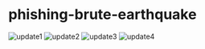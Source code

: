 # phishing-brute-earthquake

![update1](https://user-images.githubusercontent.com/28159253/217514356-7377c1de-b42c-4f74-b90c-abc7c33bd751.png)
![update2](https://user-images.githubusercontent.com/28159253/217514358-a83355e8-34b3-4512-a098-a421830fd1a0.png)
![update3](https://user-images.githubusercontent.com/28159253/217514360-8ea1a4e3-31f6-4a96-b5b9-393b8ad319e3.png)
![update4](https://user-images.githubusercontent.com/28159253/217514353-be55a610-bd45-47cc-a65a-516e2f36d457.png)
